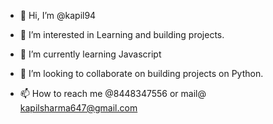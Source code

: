 - 👋 Hi, I’m @kapil94
- 👀 I’m interested in Learning and building projects.
- 🌱 I’m currently learning Javascript

- 💞️ I’m looking to collaborate on building projects on Python.
- 📫 How to reach me @8448347556 or mail@ kapilsharma647@gmail.com

<!---
kapil94/kapil94 is a ✨ special ✨ repository because its `README.md` (this file) appears on your GitHub profile.
You can click the Preview link to take a look at your changes.
--->
